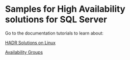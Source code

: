 # Samples for High Availability solutions for SQL Server

Go to the documentation tutorials to learn about:

[HADR Solutions on Linux](https://docs.microsoft.com/en-us/sql/linux/sql-server-linux-business-continuity-dr)

[Availability Groups](https://docs.microsoft.com/en-us/sql/database-engine/availability-groups/windows/always-on-availability-groups-sql-server)

